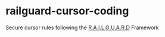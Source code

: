 # railguard-cursor-coding
Secure cursor rules following the [R.A.I.L.G.U.A.R.D](https://github.com/brighton-labs/railguard-framework/tree/main) Framework 
